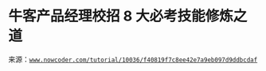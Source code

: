# 牛客产品经理校招 8 大必考技能修炼之道

来源：[`www.nowcoder.com/tutorial/10036/f40819f7c8ee42e7a9eb097d9ddbcdaf`](https://www.nowcoder.com/tutorial/10036/f40819f7c8ee42e7a9eb097d9ddbcdaf)
